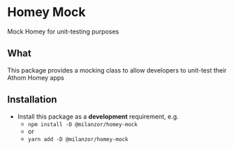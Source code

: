 # Homey Mock
Mock Homey for unit-testing purposes


## What
This package provides a mocking class to allow developers to unit-test their Athom Homey apps


## Installation
- Install this package as a **development** requirement, e.g.
    -   `npm install -D @milanzor/homey-mock`
    -   or
    -   `yarn add -D @milanzor/homey-mock`
